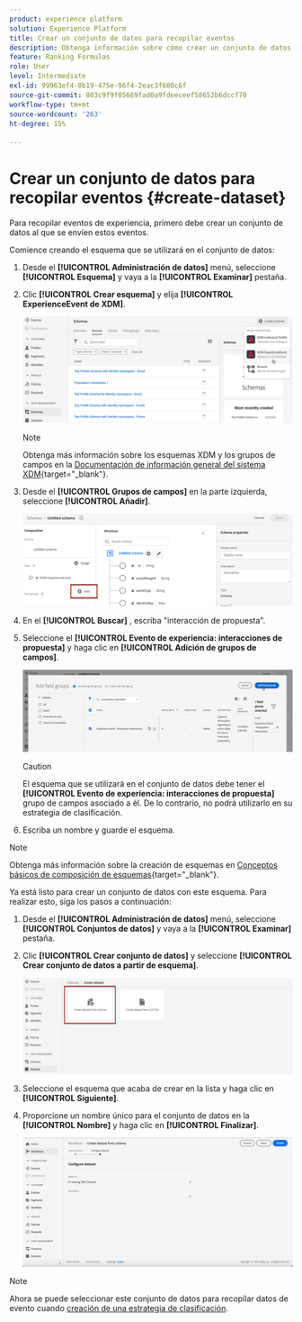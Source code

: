 ```yaml
---
product: experience platform
solution: Experience Platform
title: Crear un conjunto de datos para recopilar eventos
description: Obtenga información sobre cómo crear un conjunto de datos para recopilar eventos
feature: Ranking Formulas
role: User
level: Intermediate
exl-id: 99963ef4-0b19-475e-96f4-2eac3f680c6f
source-git-commit: 803c9f9f05669fad0a9fdeeceef58652b6dccf70
workflow-type: tm+mt
source-wordcount: '263'
ht-degree: 15%

---
```


# Crear un conjunto de datos para recopilar eventos {#create-dataset}

Para recopilar eventos de experiencia, primero debe crear un conjunto de datos al que se envíen estos eventos.

Comience creando el esquema que se utilizará en el conjunto de datos:

1. Desde el **[!UICONTROL Administración de datos]** menú, seleccione **[!UICONTROL Esquema]** y vaya a la **[!UICONTROL Examinar]** pestaña.

1. Clic **[!UICONTROL Crear esquema]** y elija **[!UICONTROL ExperienceEvent de XDM]**.

   ![](../assets/ai-ranking-xdm-event.png)

   >[!NOTE]
   >
   >Obtenga más información sobre los esquemas XDM y los grupos de campos en la [Documentación de información general del sistema XDM](https://experienceleague.adobe.com/docs/experience-platform/xdm/home.html?lang=es){target="_blank"}.

1. Desde el **[!UICONTROL Grupos de campos]** en la parte izquierda, seleccione **[!UICONTROL Añadir]**.

   ![](../assets/ai-ranking-fields-groups.png)

1. En el **[!UICONTROL Buscar]** , escriba &quot;interacción de propuesta&quot;.

1. Seleccione el **[!UICONTROL Evento de experiencia: interacciones de propuesta]** y haga clic en **[!UICONTROL Adición de grupos de campos]**.

   ![](../assets/ai-ranking-add-field-group.png)

   >[!CAUTION]
   >
   >El esquema que se utilizará en el conjunto de datos debe tener el **[!UICONTROL Evento de experiencia: interacciones de propuesta]** grupo de campos asociado a él. De lo contrario, no podrá utilizarlo en su estrategia de clasificación.

1. Escriba un nombre y guarde el esquema.

>[!NOTE]
>
>Obtenga más información sobre la creación de esquemas en [Conceptos básicos de composición de esquemas](https://experienceleague.adobe.com/docs/experience-platform/xdm/schema/composition.html?lang=en#understanding-schemas){target="_blank"}.

Ya está listo para crear un conjunto de datos con este esquema. Para realizar esto, siga los pasos a continuación:

1. Desde el **[!UICONTROL Administración de datos]** menú, seleccione **[!UICONTROL Conjuntos de datos]** y vaya a la **[!UICONTROL Examinar]** pestaña.

1. Clic **[!UICONTROL Crear conjunto de datos]** y seleccione **[!UICONTROL Crear conjunto de datos a partir de esquema]**.

   ![](../assets/ai-ranking-create-dataset-from-schema.png)

1. Seleccione el esquema que acaba de crear en la lista y haga clic en **[!UICONTROL Siguiente]**.

1. Proporcione un nombre único para el conjunto de datos en la **[!UICONTROL Nombre]** y haga clic en **[!UICONTROL Finalizar]**.

   ![](../assets/ai-ranking-dataset-name.png)

>[!NOTE]
>
>Ahora se puede seleccionar este conjunto de datos para recopilar datos de evento cuando [creación de una estrategia de clasificación](#create-ranking-strategy).
